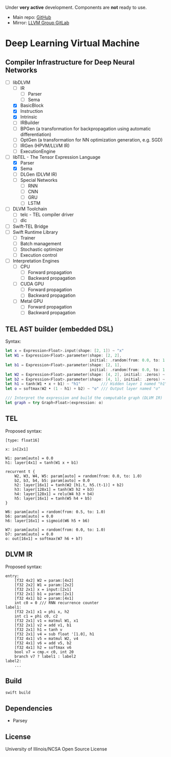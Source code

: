 Under **very active** development. Components are **not** ready to use.

- Main repo: [GitHub](https://github.com/rxwei/DLVM)
- Mirror: [LLVM Group GitLab](https://gitlab-beta.engr.illinois.edu/llvm/dlvm)

# Deep Learning Virtual Machine
## Compiler Infrastructure for Deep Neural Networks

- [ ] libDLVM
    - [ ] IR
      - [ ] Parser
      - [ ] Sema
    - [x] BasicBlock
    - [x] Instruction
    - [x] Intrinsic
    - [ ] IRBuilder
    - [ ] BPGen (a transformation for backpropagation using automatic differentiation)
    - [ ] OptGen (a transformation for NN optimization generation, e.g. SGD)
    - [ ] IRGen (HPVM/LLVM IR)
    - [ ] ExecutionEngine
- [ ] libTEL - The Tensor Expression Language
    - [x] Parser
    - [x] Sema
    - [ ] DLGen (DLVM IR)
    - [ ] Special Networks
        - [ ] RNN
        - [ ] CNN
        - [ ] GRU
        - [ ] LSTM
- [ ] DLVM Toolchain
    - [ ] telc - TEL compiler driver
    - [ ] dlc
- [ ] Swift-TEL Bridge
- [ ] Swift Runtime Library
    - [ ] Trainer
    - [ ] Batch management
    - [ ] Stochastic optimizer
    - [ ] Execution control
- [ ] Interpretation Engines
    - [ ] CPU
        - [ ] Forward propagation
        - [ ] Backward propagation
    - [ ] CUDA GPU
        - [ ] Forward propagation
        - [ ] Backward propagation
    - [ ] Metal GPU
        - [ ] Forward propagation
        - [ ] Backward propagation

## TEL AST builder (embedded DSL)

Syntax:

```swift
let x = Expression<Float>.input(shape: [2, 1]) ~ "x"
let W1 = Expression<Float>.parameter(shape: [2, 2],
                                     initial: .random(from: 0.0, to: 1.0)) ~ "W1"
let b1 = Expression<Float>.parameter(shape: [2, 1], 
                                     initial: .random(from: 0.0, to: 1.0)) ~ "b1"
let W2 = Expression<Float>.parameter(shape: [4, 2], initial: .zeros) ~ "W2"
let b2 = Expression<Float>.parameter(shape: [4, 1], initial: .zeros) ~ "b2"
let h1 = tanh(W1 • x + b1) ~ "h1"         /// Hidden layer 1 named "h1" 
let o = softmax(W2 • (1 - h1) + b2) ~ "o" /// Output layer named "o"

/// Interpret the expression and build the computable graph (DLVM IR)
let graph = try Graph<Float>(expression: o)
``````

## TEL

Proposed syntax:

```
[type: float16]

x: in[2x1]

W1: param[auto] = 0.0
h1: layer[4x1] = tanh(W1 x + b1)

recurrent t {
    W2, W3, W4, W5: param[auto] = random(from: 0.0, to: 1.0)
    b2, b3, b4, b5: param[auto] = 0.0
    h2: layer[16x1] = tanh(W2 [h1.t, h5.(t-1)] + b2)
    h3: layer[128x1] = tanh(W3 h2 + b3)
    h4: layer[128x1] = relu(W4 h3 + b4)
    h5: layer[16x1] = tanh(W5 h4 + b5)
}

W6: param[auto] = random(from: 0.5, to: 1.0)
b6: param[auto] = 0.0
h6: layer[16x1] = sigmoid(W6 h5 + b6)

W7: param[auto] = random(from: 0.0, to: 1.0)
b7: param[auto] = 0.0
o: out[16x1] = softmax(W7 h6 + b7)
``````

## DLVM IR

Proposed syntax:

```
entry:
    [f32 4x2] W2 = param:[4x2]
    [f32 2x2] W1 = param:[2x2]
    [f32 2x1] x = input:[2x1]
    [f32 2x1] b1 = param:[2x1]
    [f32 4x1] b2 = param:[4x1]
    int c0 = 0 /// RNN recurrence counter
label1:
    [f32 2x1] x1 = phi x, h2
    int c1 = phi c0, c2
    [f32 2x1] v1 = matmul W1, x1
    [f32 2x1] v2 = add v1, b1
    [f32 2x1] h1 = tanh v
    [f32 2x1] v4 = sub float '[1.0], h1
    [f32 4x1] v5 = matmul W2, v4
    [f32 4x1] v6 = add v5, b2
    [f32 4x1] h2 = softmax v6
    bool v7 = cmp.< c0, int 20
    branch v7 ? label1 : label2
label2:
    ...
``````

## Build

```
swift build
``````

## Dependencies

- Parsey

## License

University of Illinois/NCSA Open Source License
